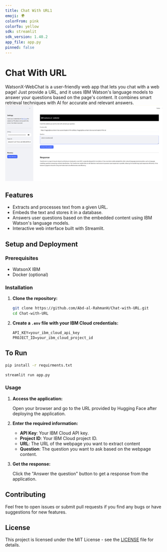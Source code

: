 ```yaml
---
title: Chat With URL1
emoji: 🌍
colorFrom: pink
colorTo: yellow
sdk: streamlit
sdk_version: 1.40.2
app_file: app.py
pinned: false
---
```

# Chat With URL

WatsonX-WebChat is a user-friendly web app that lets you chat with a web page! Just provide a URL, and it uses IBM Watson's language models to answer your questions based on the page's content. It combines smart retrieval techniques with AI for accurate and relevant answers.
![](assets/2024-05-29-12-05-51.png)
## Features

- Extracts and processes text from a given URL.
- Embeds the text and stores it in a database.
- Answers user questions based on the embedded content using IBM Watson's language models.
- Interactive web interface built with Streamlit.

## Setup and Deployment

### Prerequisites

- WatsonX IBM
- Docker (optional)
### Installation

1. **Clone the repository:**

    ```sh
    git clone https://github.com/Abd-al-RahmanH/Chat-with-URL.git
    cd Chat-with-URL
    ```

2. **Create a `.env` file with your IBM Cloud credentials:**

    ```plaintext
    API_KEY=your_ibm_cloud_api_key
    PROJECT_ID=your_ibm_cloud_project_id
    ```
  
## To Run

```sh
pip install -r requirments.txt
```

```sh
streamlit run app.py
```

 
### Usage

1. **Access the application:**

    Open your browser and go to the URL provided by Hugging Face after deploying the application.

2. **Enter the required information:**

    - **API Key**: Your IBM Cloud API key.
    - **Project ID**: Your IBM Cloud project ID.
    - **URL**: The URL of the webpage you want to extract content 
    - **Question**: The question you want to ask based on the webpage content.

3. **Get the response:**

    Click the "Answer the question" button to get a response from the application.

## Contributing

Feel free to open issues or submit pull requests if you find any bugs or have suggestions for new features.

## License

This project is licensed under the MIT License - see the [LICENSE](LICENSE) file for details.
